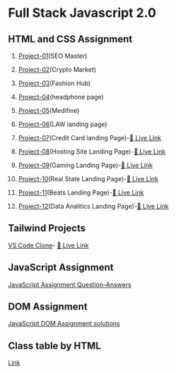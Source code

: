 # Full Stack Javascript 2.0

## HTML and CSS Assignment
1. [Project-01](./HTML%20and%20CSS%20assignments/Project-01/)(SEO Master)

2. [Project-02](./HTML%20and%20CSS%20assignments/Project-02/)(Crypto Market)
3. [Project-03](./HTML%20and%20CSS%20assignments/Project-03/)(Fashion Hub)
4. [Project-04](./HTML%20and%20CSS%20assignments/Project-04/)(headphone page)
5. [Project-05](./HTML%20and%20CSS%20assignments/Project-05/)(Medifine)
6. [Project-06](./HTML%20and%20CSS%20assignments/Project-06/)(LAW landing page)
7. [Project-07](./HTML%20and%20CSS%20assignments/01_Project-%20Credit%20Card%20Landing%20Page/Project%201-%20Credit%20Card%20Landing%20Page/)(Credit Card landing Page)-[🚀 Live Link](https://credit-card-landing-page-by-arup.netlify.app)
8. [Project-08](./HTML%20and%20CSS%20assignments/02_Project-%20Hosting%20Site%20Landing%20Page/Project-2%20Hosting%20Site/)(Hosting Site Landing Page)-[🚀 Live Link](https://hosting-site-landing-page-by-arup.netlify.app)
9. [Project-09](./HTML%20and%20CSS%20assignments/03_Project-%20Gaming%20Landing%20Page/Project%203-%20Gaming%20Landing%20Page/)(Gaming Landing Page)-[🚀 Live Link](https://gaming-landing-page-by-arup.netlify.app)
10. [Project-10](./HTML%20and%20CSS%20assignments/04_Project-%20Real%20Estate%20Landing%20Page/)(Real State Landing Page)-[🚀 Live Link](https://real-estate-landing-page-by-arup.netlify.app)
11. [Project-11](./HTML%20and%20CSS%20assignments/05_Project-%20Beats%20Landing%20Page/)(Beats Landing Page)-[🚀 Live Link](https://beats-landing-page-by-arup.netlify.app)
12. [Project-12](./HTML%20and%20CSS%20assignments/06_Project-%20Data%20Analytics%20Landing%20Page/)(Data Analitics Landing Page)-[🚀 Live Link](https://data-analytics-landing-page-by-arup.netlify.app)




## Tailwind Projects
  [VS Code Clone](./vscode-clone-by%20tailwind/)- [🚀 Live Link](https://visual-studio-code-clone-by-tailwind.netlify.app)


## JavaScript Assignment
 [JavaScript Assignment Question-Answers](./JavaScript%20Assignments/)

## DOM Assignment
 [JavaScript DOM Assignment solutions ](./DOM%20Assignment/DOM%20Assignments%202.0%20Batch%20copy/)






## Class table by HTML
  [Link](./practice/html%20video%20table/class%20table.html)

